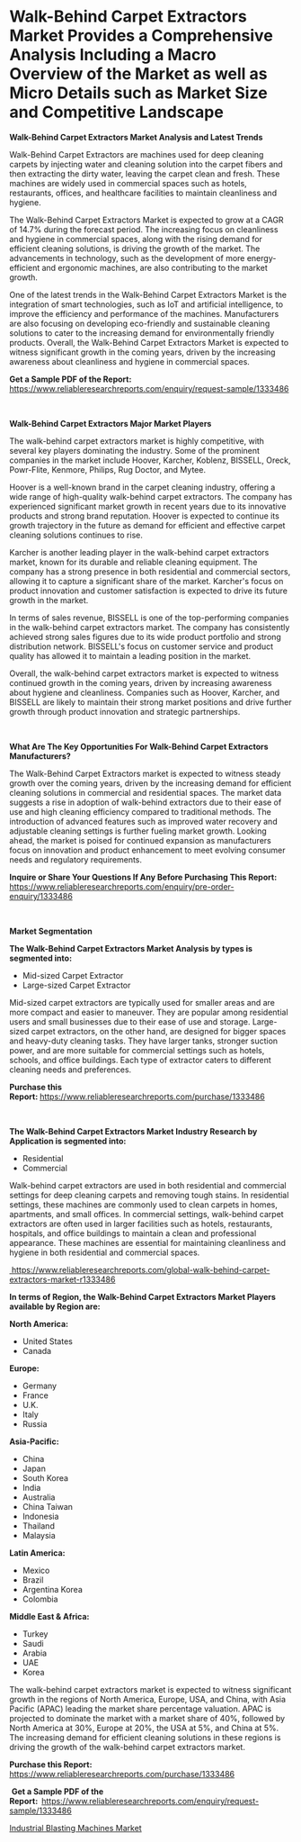 <p><h1>Walk-Behind Carpet Extractors Market Provides a Comprehensive Analysis Including a Macro Overview of the Market as well as Micro Details such as Market Size and Competitive Landscape</h1></p><p><strong>Walk-Behind Carpet Extractors Market Analysis and Latest Trends</strong></p>
<p><p>Walk-Behind Carpet Extractors are machines used for deep cleaning carpets by injecting water and cleaning solution into the carpet fibers and then extracting the dirty water, leaving the carpet clean and fresh. These machines are widely used in commercial spaces such as hotels, restaurants, offices, and healthcare facilities to maintain cleanliness and hygiene.</p><p>The Walk-Behind Carpet Extractors Market is expected to grow at a CAGR of 14.7% during the forecast period. The increasing focus on cleanliness and hygiene in commercial spaces, along with the rising demand for efficient cleaning solutions, is driving the growth of the market. The advancements in technology, such as the development of more energy-efficient and ergonomic machines, are also contributing to the market growth.</p><p>One of the latest trends in the Walk-Behind Carpet Extractors Market is the integration of smart technologies, such as IoT and artificial intelligence, to improve the efficiency and performance of the machines. Manufacturers are also focusing on developing eco-friendly and sustainable cleaning solutions to cater to the increasing demand for environmentally friendly products. Overall, the Walk-Behind Carpet Extractors Market is expected to witness significant growth in the coming years, driven by the increasing awareness about cleanliness and hygiene in commercial spaces.</p></p>
<p><strong>Get a Sample PDF of the Report:&nbsp;</strong> <a href="https://www.reliableresearchreports.com/enquiry/request-sample/1333486">https://www.reliableresearchreports.com/enquiry/request-sample/1333486</a></p>
<p>&nbsp;</p>
<p><strong>Walk-Behind Carpet Extractors Major Market Players</strong></p>
<p><p>The walk-behind carpet extractors market is highly competitive, with several key players dominating the industry. Some of the prominent companies in the market include Hoover, Karcher, Koblenz, BISSELL, Oreck, Powr-Flite, Kenmore, Philips, Rug Doctor, and Mytee.</p><p>Hoover is a well-known brand in the carpet cleaning industry, offering a wide range of high-quality walk-behind carpet extractors. The company has experienced significant market growth in recent years due to its innovative products and strong brand reputation. Hoover is expected to continue its growth trajectory in the future as demand for efficient and effective carpet cleaning solutions continues to rise.</p><p>Karcher is another leading player in the walk-behind carpet extractors market, known for its durable and reliable cleaning equipment. The company has a strong presence in both residential and commercial sectors, allowing it to capture a significant share of the market. Karcher's focus on product innovation and customer satisfaction is expected to drive its future growth in the market.</p><p>In terms of sales revenue, BISSELL is one of the top-performing companies in the walk-behind carpet extractors market. The company has consistently achieved strong sales figures due to its wide product portfolio and strong distribution network. BISSELL's focus on customer service and product quality has allowed it to maintain a leading position in the market. </p><p>Overall, the walk-behind carpet extractors market is expected to witness continued growth in the coming years, driven by increasing awareness about hygiene and cleanliness. Companies such as Hoover, Karcher, and BISSELL are likely to maintain their strong market positions and drive further growth through product innovation and strategic partnerships.</p></p>
<p>&nbsp;</p>
<p><strong>What Are The Key Opportunities For Walk-Behind Carpet Extractors Manufacturers?</strong></p>
<p><p>The Walk-Behind Carpet Extractors market is expected to witness steady growth over the coming years, driven by the increasing demand for efficient cleaning solutions in commercial and residential spaces. The market data suggests a rise in adoption of walk-behind extractors due to their ease of use and high cleaning efficiency compared to traditional methods. The introduction of advanced features such as improved water recovery and adjustable cleaning settings is further fueling market growth. Looking ahead, the market is poised for continued expansion as manufacturers focus on innovation and product enhancement to meet evolving consumer needs and regulatory requirements.</p></p>
<p><strong>Inquire or Share Your Questions If Any Before Purchasing This Report:</strong> <a href="https://www.reliableresearchreports.com/enquiry/pre-order-enquiry/1333486">https://www.reliableresearchreports.com/enquiry/pre-order-enquiry/1333486</a></p>
<p>&nbsp;</p>
<p><strong>Market Segmentation</strong></p>
<p><strong>The Walk-Behind Carpet Extractors Market Analysis by types is segmented into:</strong></p>
<p><ul><li>Mid-sized Carpet Extractor</li><li>Large-sized Carpet Extractor</li></ul></p>
<p><p>Mid-sized carpet extractors are typically used for smaller areas and are more compact and easier to maneuver. They are popular among residential users and small businesses due to their ease of use and storage. Large-sized carpet extractors, on the other hand, are designed for bigger spaces and heavy-duty cleaning tasks. They have larger tanks, stronger suction power, and are more suitable for commercial settings such as hotels, schools, and office buildings. Each type of extractor caters to different cleaning needs and preferences.</p></p>
<p><strong>Purchase this Report:&nbsp;</strong><a href="https://www.reliableresearchreports.com/purchase/1333486">https://www.reliableresearchreports.com/purchase/1333486</a></p>
<p>&nbsp;</p>
<p><strong>The Walk-Behind Carpet Extractors Market Industry Research by Application is segmented into:</strong></p>
<p><ul><li>Residential</li><li>Commercial</li></ul></p>
<p><p>Walk-behind carpet extractors are used in both residential and commercial settings for deep cleaning carpets and removing tough stains. In residential settings, these machines are commonly used to clean carpets in homes, apartments, and small offices. In commercial settings, walk-behind carpet extractors are often used in larger facilities such as hotels, restaurants, hospitals, and office buildings to maintain a clean and professional appearance. These machines are essential for maintaining cleanliness and hygiene in both residential and commercial spaces.</p></p>
<p><a href="https://www.reliableresearchreports.com/global-walk-behind-carpet-extractors-market-r1333486">&nbsp;https://www.reliableresearchreports.com/global-walk-behind-carpet-extractors-market-r1333486</a></p>
<p><strong>In terms of Region, the Walk-Behind Carpet Extractors Market Players available by Region are:</strong></p>
<p>
    <p> <strong> North America: </strong>
        <ul>
            <li>United States</li>
            <li>Canada</li>
        </ul>
        </p> 
    <p> <strong> Europe: </strong>
        <ul>
            <li>Germany</li>
            <li>France</li>
            <li>U.K.</li>
            <li>Italy</li>
            <li>Russia</li>
        </ul>
        </p> 
    <p> <strong> Asia-Pacific: </strong>
        <ul>
            <li>China</li>
            <li>Japan</li>
            <li>South Korea</li>
            <li>India</li>
            <li>Australia</li>
            <li>China Taiwan</li>
            <li>Indonesia</li>
            <li>Thailand</li>
            <li>Malaysia</li>
        </ul>
        </p> 
    <p> <strong> Latin America: </strong>
        <ul>
            <li>Mexico</li>
            <li>Brazil</li>
            <li>Argentina Korea</li>
            <li>Colombia</li>
        </ul>
        </p> 
    <p> <strong> Middle East & Africa: </strong>
        <ul>
            <li>Turkey</li>
            <li>Saudi</li>
            <li>Arabia</li>
            <li>UAE</li>
            <li>Korea</li>
        </ul>
    </p>
    </p>
<p><p>The walk-behind carpet extractors market is expected to witness significant growth in the regions of North America, Europe, USA, and China, with Asia Pacific (APAC) leading the market share percentage valuation. APAC is projected to dominate the market with a market share of 40%, followed by North America at 30%, Europe at 20%, the USA at 5%, and China at 5%. The increasing demand for efficient cleaning solutions in these regions is driving the growth of the walk-behind carpet extractors market.</p></p>
<p><strong>Purchase this Report: </strong><a href="https://www.reliableresearchreports.com/purchase/1333486">https://www.reliableresearchreports.com/purchase/1333486</a></p>
<p>&nbsp;<strong>Get a Sample PDF of the Report:&nbsp;&nbsp;</strong><a href="https://www.reliableresearchreports.com/enquiry/request-sample/1333486">https://www.reliableresearchreports.com/enquiry/request-sample/1333486</a></p>
<p><strong></strong></p>
<p><p><a href="https://github.com/nafiafirdania/Market-Research-Report-List-1/blob/main/industrial-blasting-machines-market.md">Industrial Blasting Machines Market</a></p></p>